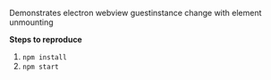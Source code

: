 Demonstrates electron webview guestinstance change with element unmounting

**Steps to reproduce**

1. `npm install`
1. `npm start`